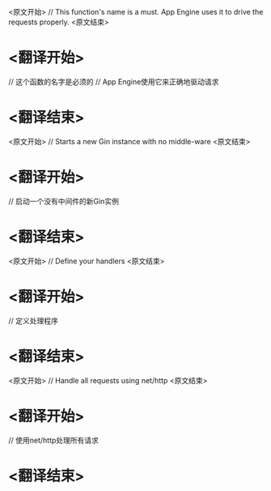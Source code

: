 
<原文开始>
// This function's name is a must. App Engine uses it to drive the requests properly.
<原文结束>

# <翻译开始>
// 这个函数的名字是必须的
// App Engine使用它来正确地驱动请求
# <翻译结束>


<原文开始>
	// Starts a new Gin instance with no middle-ware
<原文结束>

# <翻译开始>
// 启动一个没有中间件的新Gin实例
# <翻译结束>


<原文开始>
	// Define your handlers
<原文结束>

# <翻译开始>
// 定义处理程序
# <翻译结束>


<原文开始>
	// Handle all requests using net/http
<原文结束>

# <翻译开始>
// 使用net/http处理所有请求
# <翻译结束>

